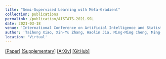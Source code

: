 ```yaml
---
title: "Semi-Supervised Learning with Meta-Gradient"
collection: publications
permalink: /publication/AISTATS-2021-SSL
date: 2021-03-18
venue: 'International Conference on Artificial Intelligence and Statistics (AISTATS)'
author: 'Taihong Xiao, Xin-Yu Zhang, Haolin Jia, Ming-Ming Cheng, Ming-Hsuan Yang'
location: 'Virtual'
---
```


[[Paper]](http://proceedings.mlr.press/v130/xiao21a/xiao21a.pdf)
[[Supplementary]](http://proceedings.mlr.press/v130/xiao21a/xiao21a-supp.pdf)
[[ArXiv]](https://arxiv.org/abs/2007.03966)
[[GitHub]](https://github.com/Sakura03/SemiMeta)


<div id="presentation-embed-38952927"></div>
<script src='https://slideslive.com/embed_presentation.js'></script>
<script>
embed = new SlidesLiveEmbed('presentation-embed-38952927', {
presentationId: '38952927',
autoPlay: false, // change to true to autoplay the embedded presentation
verticalEnabled: true
});
</script>
